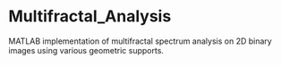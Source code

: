 # Multifractal_Analysis
MATLAB implementation of multifractal spectrum analysis on 2D binary images using various geometric supports.
